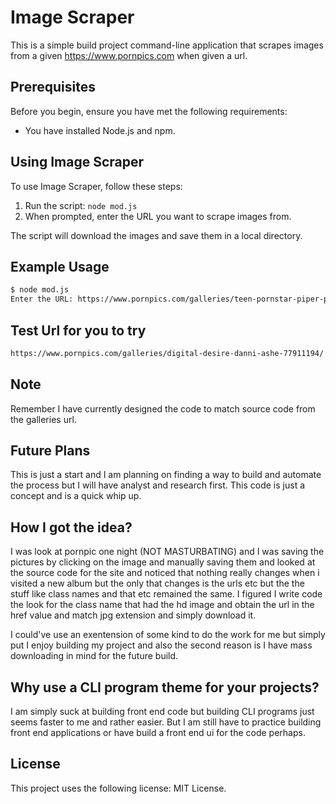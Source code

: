 # Image Scraper

This is a simple build project command-line application that scrapes images from a given https://www.pornpics.com when given a url.

## Prerequisites

Before you begin, ensure you have met the following requirements:

* You have installed Node.js and npm.

## Using Image Scraper

To use Image Scraper, follow these steps:

1. Run the script: `node mod.js`
2. When prompted, enter the URL you want to scrape images from.

The script will download the images and save them in a local directory.

## Example Usage

```bash
$ node mod.js
Enter the URL: https://www.pornpics.com/galleries/teen-pornstar-piper-perri-gets-pussy-ravaged-by-massive-black-dick-71148719/
```

## Test Url for you to try

```bash
https://www.pornpics.com/galleries/digital-desire-danni-ashe-77911194/
```

## Note

Remember I have currently designed the code to match source code from the galleries url.

## Future Plans

This is just a start and I am planning on finding a way to build and automate the process but I will have analyst and research first. This code is just a concept and is a quick whip up.

## How I got the idea?

I was look at pornpic one night (NOT MASTURBATING) and I was saving the pictures by clicking on the image and manually saving them and looked at the source code for the site and noticed that nothing really changes when i visited a new album but the only that changes is the urls etc but the the stuff like class names and that etc remained the same. I figured I write code the look for the class name that had the hd image and obtain the url in the href value and match jpg extension and simply download it.

I could've use an exentension of some kind to do the work for me but simply put I enjoy building my project and also the second reason is I have mass downloading in mind for the future build. 

## Why use a CLI program theme for your projects?

I am simply suck at building front end code but building CLI programs just seems faster to me and rather easier. But I am still have to practice building front end applications or have build a front end ui for the code perhaps.

## License

This project uses the following license: MIT License.
